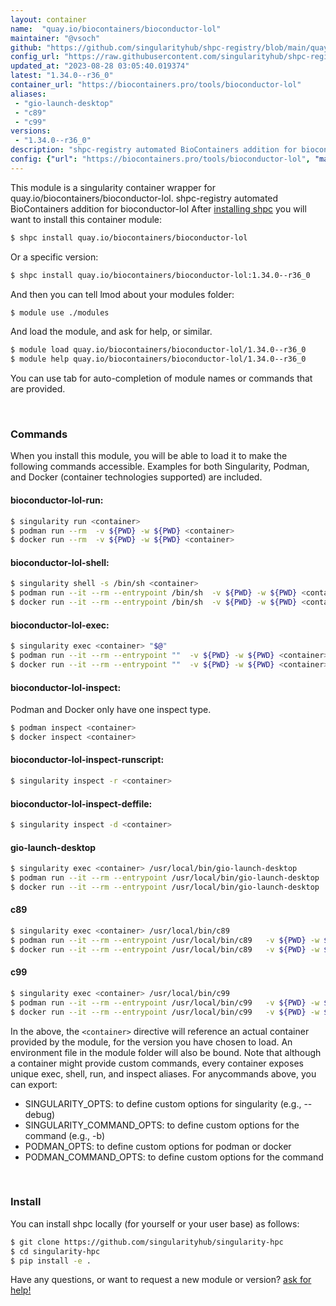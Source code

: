 ```yaml
---
layout: container
name:  "quay.io/biocontainers/bioconductor-lol"
maintainer: "@vsoch"
github: "https://github.com/singularityhub/shpc-registry/blob/main/quay.io/biocontainers/bioconductor-lol/container.yaml"
config_url: "https://raw.githubusercontent.com/singularityhub/shpc-registry/main/quay.io/biocontainers/bioconductor-lol/container.yaml"
updated_at: "2023-08-28 03:05:40.019374"
latest: "1.34.0--r36_0"
container_url: "https://biocontainers.pro/tools/bioconductor-lol"
aliases:
 - "gio-launch-desktop"
 - "c89"
 - "c99"
versions:
 - "1.34.0--r36_0"
description: "shpc-registry automated BioContainers addition for bioconductor-lol"
config: {"url": "https://biocontainers.pro/tools/bioconductor-lol", "maintainer": "@vsoch", "description": "shpc-registry automated BioContainers addition for bioconductor-lol", "latest": {"1.34.0--r36_0": "sha256:45ad74a97e1fb9e16d8b1fb51776fb635ebe5d4ca5ac28d9fde37c64f9fdde2e"}, "tags": {"1.34.0--r36_0": "sha256:45ad74a97e1fb9e16d8b1fb51776fb635ebe5d4ca5ac28d9fde37c64f9fdde2e"}, "docker": "quay.io/biocontainers/bioconductor-lol", "aliases": {"gio-launch-desktop": "/usr/local/bin/gio-launch-desktop", "c89": "/usr/local/bin/c89", "c99": "/usr/local/bin/c99"}}
---
```


This module is a singularity container wrapper for quay.io/biocontainers/bioconductor-lol.
shpc-registry automated BioContainers addition for bioconductor-lol
After [installing shpc](#install) you will want to install this container module:


```bash
$ shpc install quay.io/biocontainers/bioconductor-lol
```

Or a specific version:

```bash
$ shpc install quay.io/biocontainers/bioconductor-lol:1.34.0--r36_0
```

And then you can tell lmod about your modules folder:

```bash
$ module use ./modules
```

And load the module, and ask for help, or similar.

```bash
$ module load quay.io/biocontainers/bioconductor-lol/1.34.0--r36_0
$ module help quay.io/biocontainers/bioconductor-lol/1.34.0--r36_0
```

You can use tab for auto-completion of module names or commands that are provided.

<br>

### Commands

When you install this module, you will be able to load it to make the following commands accessible.
Examples for both Singularity, Podman, and Docker (container technologies supported) are included.

#### bioconductor-lol-run:

```bash
$ singularity run <container>
$ podman run --rm  -v ${PWD} -w ${PWD} <container>
$ docker run --rm  -v ${PWD} -w ${PWD} <container>
```

#### bioconductor-lol-shell:

```bash
$ singularity shell -s /bin/sh <container>
$ podman run --it --rm --entrypoint /bin/sh  -v ${PWD} -w ${PWD} <container>
$ docker run --it --rm --entrypoint /bin/sh  -v ${PWD} -w ${PWD} <container>
```

#### bioconductor-lol-exec:

```bash
$ singularity exec <container> "$@"
$ podman run --it --rm --entrypoint ""  -v ${PWD} -w ${PWD} <container> "$@"
$ docker run --it --rm --entrypoint ""  -v ${PWD} -w ${PWD} <container> "$@"
```

#### bioconductor-lol-inspect:

Podman and Docker only have one inspect type.

```bash
$ podman inspect <container>
$ docker inspect <container>
```

#### bioconductor-lol-inspect-runscript:

```bash
$ singularity inspect -r <container>
```

#### bioconductor-lol-inspect-deffile:

```bash
$ singularity inspect -d <container>
```


#### gio-launch-desktop

```bash
$ singularity exec <container> /usr/local/bin/gio-launch-desktop
$ podman run --it --rm --entrypoint /usr/local/bin/gio-launch-desktop   -v ${PWD} -w ${PWD} <container> -c " $@"
$ docker run --it --rm --entrypoint /usr/local/bin/gio-launch-desktop   -v ${PWD} -w ${PWD} <container> -c " $@"
```


#### c89

```bash
$ singularity exec <container> /usr/local/bin/c89
$ podman run --it --rm --entrypoint /usr/local/bin/c89   -v ${PWD} -w ${PWD} <container> -c " $@"
$ docker run --it --rm --entrypoint /usr/local/bin/c89   -v ${PWD} -w ${PWD} <container> -c " $@"
```


#### c99

```bash
$ singularity exec <container> /usr/local/bin/c99
$ podman run --it --rm --entrypoint /usr/local/bin/c99   -v ${PWD} -w ${PWD} <container> -c " $@"
$ docker run --it --rm --entrypoint /usr/local/bin/c99   -v ${PWD} -w ${PWD} <container> -c " $@"
```



In the above, the `<container>` directive will reference an actual container provided
by the module, for the version you have chosen to load. An environment file in the
module folder will also be bound. Note that although a container
might provide custom commands, every container exposes unique exec, shell, run, and
inspect aliases. For anycommands above, you can export:

 - SINGULARITY_OPTS: to define custom options for singularity (e.g., --debug)
 - SINGULARITY_COMMAND_OPTS: to define custom options for the command (e.g., -b)
 - PODMAN_OPTS: to define custom options for podman or docker
 - PODMAN_COMMAND_OPTS: to define custom options for the command

<br>

### Install

You can install shpc locally (for yourself or your user base) as follows:

```bash
$ git clone https://github.com/singularityhub/singularity-hpc
$ cd singularity-hpc
$ pip install -e .
```

Have any questions, or want to request a new module or version? [ask for help!](https://github.com/singularityhub/singularity-hpc/issues)
